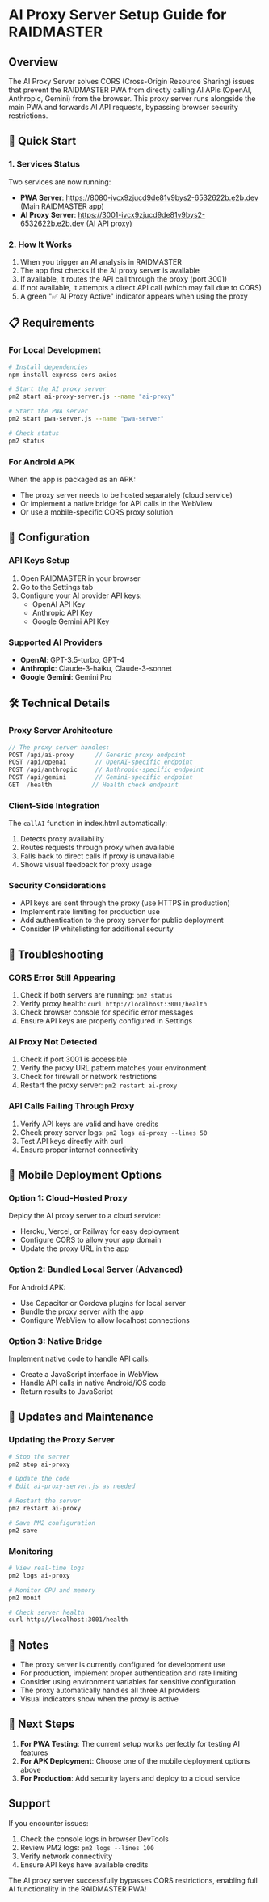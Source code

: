 # AI Proxy Server Setup Guide for RAIDMASTER

## Overview
The AI Proxy Server solves CORS (Cross-Origin Resource Sharing) issues that prevent the RAIDMASTER PWA from directly calling AI APIs (OpenAI, Anthropic, Gemini) from the browser. This proxy server runs alongside the main PWA and forwards AI API requests, bypassing browser security restrictions.

## 🚀 Quick Start

### 1. Services Status
Two services are now running:
- **PWA Server**: https://8080-ivcx9zjucd9de81v9bys2-6532622b.e2b.dev (Main RAIDMASTER app)
- **AI Proxy Server**: https://3001-ivcx9zjucd9de81v9bys2-6532622b.e2b.dev (AI API proxy)

### 2. How It Works
1. When you trigger an AI analysis in RAIDMASTER
2. The app first checks if the AI proxy server is available
3. If available, it routes the API call through the proxy (port 3001)
4. If not available, it attempts a direct API call (which may fail due to CORS)
5. A green "✅ AI Proxy Active" indicator appears when using the proxy

## 📋 Requirements

### For Local Development
```bash
# Install dependencies
npm install express cors axios

# Start the AI proxy server
pm2 start ai-proxy-server.js --name "ai-proxy"

# Start the PWA server
pm2 start pwa-server.js --name "pwa-server"

# Check status
pm2 status
```

### For Android APK
When the app is packaged as an APK:
- The proxy server needs to be hosted separately (cloud service)
- Or implement a native bridge for API calls in the WebView
- Or use a mobile-specific CORS proxy solution

## 🔧 Configuration

### API Keys Setup
1. Open RAIDMASTER in your browser
2. Go to the Settings tab
3. Configure your AI provider API keys:
   - OpenAI API Key
   - Anthropic API Key
   - Google Gemini API Key

### Supported AI Providers
- **OpenAI**: GPT-3.5-turbo, GPT-4
- **Anthropic**: Claude-3-haiku, Claude-3-sonnet
- **Google Gemini**: Gemini Pro

## 🛠️ Technical Details

### Proxy Server Architecture
```javascript
// The proxy server handles:
POST /api/ai-proxy      // Generic proxy endpoint
POST /api/openai        // OpenAI-specific endpoint
POST /api/anthropic     // Anthropic-specific endpoint
POST /api/gemini        // Gemini-specific endpoint
GET  /health           // Health check endpoint
```

### Client-Side Integration
The `callAI` function in index.html automatically:
1. Detects proxy availability
2. Routes requests through proxy when available
3. Falls back to direct calls if proxy is unavailable
4. Shows visual feedback for proxy usage

### Security Considerations
- API keys are sent through the proxy (use HTTPS in production)
- Implement rate limiting for production use
- Add authentication to the proxy server for public deployment
- Consider IP whitelisting for additional security

## 🚨 Troubleshooting

### CORS Error Still Appearing
1. Check if both servers are running: `pm2 status`
2. Verify proxy health: `curl http://localhost:3001/health`
3. Check browser console for specific error messages
4. Ensure API keys are properly configured in Settings

### AI Proxy Not Detected
1. Check if port 3001 is accessible
2. Verify the proxy URL pattern matches your environment
3. Check for firewall or network restrictions
4. Restart the proxy server: `pm2 restart ai-proxy`

### API Calls Failing Through Proxy
1. Verify API keys are valid and have credits
2. Check proxy server logs: `pm2 logs ai-proxy --lines 50`
3. Test API keys directly with curl
4. Ensure proper internet connectivity

## 📱 Mobile Deployment Options

### Option 1: Cloud-Hosted Proxy
Deploy the AI proxy server to a cloud service:
- Heroku, Vercel, or Railway for easy deployment
- Configure CORS to allow your app domain
- Update the proxy URL in the app

### Option 2: Bundled Local Server (Advanced)
For Android APK:
- Use Capacitor or Cordova plugins for local server
- Bundle the proxy server with the app
- Configure WebView to allow localhost connections

### Option 3: Native Bridge
Implement native code to handle API calls:
- Create a JavaScript interface in WebView
- Handle API calls in native Android/iOS code
- Return results to JavaScript

## 🔄 Updates and Maintenance

### Updating the Proxy Server
```bash
# Stop the server
pm2 stop ai-proxy

# Update the code
# Edit ai-proxy-server.js as needed

# Restart the server
pm2 restart ai-proxy

# Save PM2 configuration
pm2 save
```

### Monitoring
```bash
# View real-time logs
pm2 logs ai-proxy

# Monitor CPU and memory
pm2 monit

# Check server health
curl http://localhost:3001/health
```

## 📝 Notes

- The proxy server is currently configured for development use
- For production, implement proper authentication and rate limiting
- Consider using environment variables for sensitive configuration
- The proxy automatically handles all three AI providers
- Visual indicators show when the proxy is active

## 🎯 Next Steps

1. **For PWA Testing**: The current setup works perfectly for testing AI features
2. **For APK Deployment**: Choose one of the mobile deployment options above
3. **For Production**: Add security layers and deploy to a cloud service

## Support

If you encounter issues:
1. Check the console logs in browser DevTools
2. Review PM2 logs: `pm2 logs --lines 100`
3. Verify network connectivity
4. Ensure API keys have available credits

The AI proxy server successfully bypasses CORS restrictions, enabling full AI functionality in the RAIDMASTER PWA!